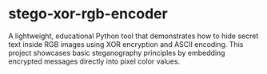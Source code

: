 # stego-xor-rgb-encoder
A lightweight, educational Python tool that demonstrates how to hide secret text inside RGB images using XOR encryption and ASCII encoding.   This project showcases basic steganography principles by embedding encrypted messages directly into pixel color values.
